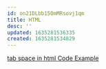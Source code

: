 ```yaml
---
id: on21DLbb15OmMRsovj1qm
title: HTML
desc: ''
updated: 1635281536335
created: 1635281534829
---
```


[tab space in html Code Example](https://www.codegrepper.com/code-examples/html/tab+space+in+html)